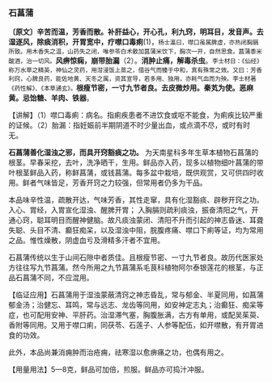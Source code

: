 ### 石菖蒲

  **〔原文〕辛苦而温，芳香而散。补肝益心，开心孔，利九窍，明耳目，发音声。去湿逐风，除痰消积，开胃宽中，疗噤口毒痢**(1)，<small>杨士瀛曰，噤口虽属脾虚，亦热闭胸膈所致。用木香失之温，山药失之闭，唯参苓白术散加菖蒲米饮下，胸次一开，自然思食。菖蒲黍米酸酒，治一切风。</small>**风痹惊痫，崩带胎漏**（2）。**消肿止痛，解毒杀虫**。<small>李士材日：《仙经》称万水草之精英，神仙之灵药，用泔浸饭上蒸之，借谷气而臻于中和，真有殊常之效。又曰：芳香利窍，心脾良药，能佐地黄、天冬之属，资其宣导，若多用、独用，亦耗气血而为殃。李士材著《药性解》、《本草通玄》。</small>**根瘦节密，一寸九节者良。去皮微炒用。秦芄为使。恶麻黄。忌饴糖、羊肉、铁器**。

  【讲解】（1）噤口毒痢：病名。指痢疾患者不进饮食或呕不能食，为痢疾比较严重的证候。（2）胎漏：指妊娠前半期阴道不时少量出血，或点滴不尽，或时有时无。

 **石菖蒲善化湿浊之邪，而具开窍豁痰之功。** 为天南星科多年生草本植物石菖蒲的根茎。早春采挖，去叶，洗净晒干，生用。鲜品亦入药，现多以植物细叶菖蒲的带叶根茎鲜品入药，称鲜菖蒲，或钱菖蒲。每多盆中栽培，既供观赏，又可供四时收用。鲜者气味皆足，芳香开窍之力较强，但常用者仍多为干品。

本品味辛性温，疏散开达，气味芳香，其性走窜，具有化湿豁痰、辟秽开窍之功。入心、胃经，入胃宣化湿浊、醒脾开胃； 入胸膈则疏利痰浊，振奋清阳之气，开通心窍，聪耳明目而醒神健脑。故凡痰浊蒙闭、清阳不升而引起的神志昏迷、耳聋失聪、头目不清、癫狂痴呆，以及湿浊中阻，脘腹疼痛、噤口下痢等证，均为常用之品。惟性燥散，阴虚血亏及滑精多汗者不宜用。

石菖蒲传统以生于山间石隙中者质佳。且根瘦节密、一寸九节者良。故历代医家处方往往写九节菖蒲。然今所用之九节菖蒲系毛茛科植物阿尔泰银莲花的根茎，与正品石菖蒲不同，不应混用。

【临证应用】石菖蒲用于湿浊蒙蔽清窍之神志昏乱，常与郁金、半夏同用，如菖蒲郁金汤；治健忘、耳鸣，常与远志、龙齿等同用，如安神定志丸；治癫狂、痴呆等症，也可配用安神、平肝药。治湿滞气塞，胸腹胀满，古方有单用，或配吴茱萸、香附等同用。又用于噤口痢，同茯苓、石莲子、人参等配伍，如开噤散，有开胃进食的功效。

此外，本品尚兼消痈肿而治疮痈，祛寒湿以愈痹痛之功，也偶有用之。

【用量用法】5—8克，鲜品可加倍，煎服。鲜品亦可捣汁冲服。	
